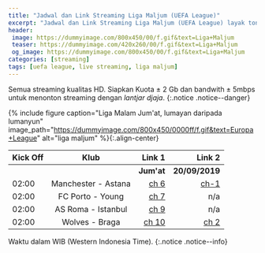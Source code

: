 ```yaml
---
title: "Jadwal dan Link Streaming Liga Maljum (UEFA League)"
excerpt: "Jadwal dan Link Streaming Liga Maljum (UEFA League) layak tonton"
header:
 image: https://dummyimage.com/800x450/00/f.gif&text=Liga+Maljum
 teaser: https://dummyimage.com/420x260/00/f.gif&text=Liga+Maljum
 og_image: https://dummyimage.com/800x450/00/f.gif&text=Liga+Maljum
categories: [streaming]
tags: [uefa league, live streaming, liga maljum]
---
```

Semua streaming kualitas HD. Siapkan Kuota ± 2 Gb dan bandwith ± 5mbps untuk menonton streaming dengan _lantjar djaja_.
{:.notice .notice--danger}

{% include figure caption="Liga Malam Jum'at, lumayan daripada lumanyun" image_path="https://dummyimage.com/800x450/0000ff/f.gif&text=Europa+League" alt="liga maljum" %}{:.align-center}

|Kick Off|Klub|Link 1|Link 2|
|---|:---:|---:|---:|
|||**Jum'at**|**20/09/2019**|
|02:00|Manchester - Astana|[ch 6](https://live.istimiwir.host/uel/manchester-vs-astana-2/)|[ch-1](https://live.istimiwir.host/uel/manchester-vs-astana/)|
|02:00|FC Porto - Young|[ch 7](https://live.istimiwir.host/uel/porto-vs-young/)|n/a|
|02:00|AS Roma - Istanbul|[ch 9](https://live.istimiwir.host/uel/roma-vs-istanbul/)|n/a|
|02:00|Wolves - Braga|[ch 10](https://live.istimiwir.host/uel/wolves-vs-braga/)|[ch 2](https://live.istimiwir.host/uel/wolves-vs-braga-2/)|

Waktu dalam WIB (Western Indonesia Time).
{:.notice .notice--info}
